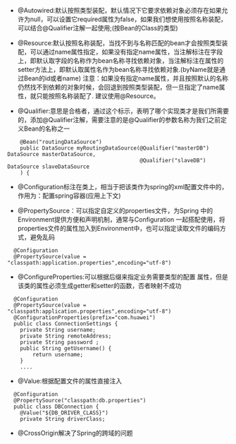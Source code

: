 * @Autowired:默认按照类型装配，默认情况下它要求依赖对象必须存在如果允许为null，可以设置它required属性为false，如果我们想使用按照名称装配，可以结合@Qualifier注解一起使用;(按Bean的Class的类型)

* @Resource:默认按照名称装配，当找不到与名称匹配的bean才会按照类型装配，可以通过name属性指定，如果没有指定name属性，当注解标注在字段上，即默认取字段的名称作为bean名称寻找依赖对象，当注解标注在属性的setter方法上，即默认取属性名作为bean名称寻找依赖对象.(byName就是通过Bean的id或者name)
注意：如果没有指定name属性，并且按照默认的名称仍然找不到依赖的对象时候，会回退到按照类型装配，但一旦指定了name属性，就只能按照名称装配了.
建议使用@Resource。

* @Qualifier:意思是合格者，通过这个标示，表明了哪个实现类才是我们所需要的，添加@Qualifier注解，需要注意的是@Qualifier的参数名称为我们之前定义Bean的名称之一
```
    @Bean("routingDataSource")
    public DataSource myRoutingDataSource(@Qualifier("masterDB") DataSource masterDataSource,
                                          @Qualifier("slaveDB") DataSource slaveDataSource
    ) {
```

* @Configuration标注在类上，相当于把该类作为spring的xml配置文件中的<beans>，作用为：配置spring容器(应用上下文)
    
* @PropertySource：可以指定自定义的properties文件，为Spring 中的 Environment提供方便和声明机制，通常与Configuration   一起搭配使用，将properties文件的属性加入到Environment中，也可以指定读取文件的编码方式，避免乱码
```
  @Configuration
  @PropertySource(value = "classpath:application.properties",encoding="utf-8")
```

* @ConfigureProperties:可以根据后缀来指定业务需要类型的配置 属性，但是该类的属性必须生成getter和setter的函数，否者映射不成功
```
  @Configuration
  @PropertySource(value = "classpath:application.properties",encoding="utf-8")
  @ConfigurationProperties(prefix="com.huawei")
  public class ConnectionSettings {
    private String username;
    private String remoteAddress;
    private String password ;
    public String getUsername() {
        return username;
    }
    ....  
```

* @Value:根据配置文件的属性直接注入
```
  @Configuration
  @PropertySource("classpath:db.properties")
  public class DBConnection {
    @Value("${DB_DRIVER_CLASS}")
    private String driverClass;
```

* @CrossOrigin解决了Spring的跨域的问题


